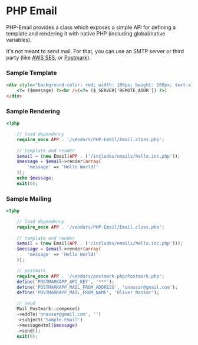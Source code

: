 PHP Email
===

PHP-Email provides a class which exposes a simple API for defining a template
and rendering it with native PHP (including global/native variables).

It&#039;s not meant to send mail. For that, you can use an SMTP server or third
party (like [AWS SES](http://aws.amazon.com/ses/), or
[Postmark](http://postmarkapp.com/)).

### Sample Template

``` html
<div style="background-color: red; width: 100px; height: 100px; text-align: center; line-height: 50px;">
    <?= ($message) ?><br />(<?= ($_SERVER['REMOTE_ADDR']) ?>)
</div>

```

### Sample Rendering

``` php
<?php

    // load dependency
    require_once APP . '/vendors/PHP-Email/Email.class.php';
    
    // template and render
    $email = (new Email(APP . ('/includes/emails/hello.inc.php'));
    $message = $email->render(array(
        'message' => 'Hello World!'
    ));
    echo $message;
    exit(0);

```

### Sample Mailing

``` php
<?php

    // load dependency
    require_once APP . '/vendors/PHP-Email/Email.class.php';
    
    // template and render
    $email = (new Email(APP . ('/includes/emails/hello.inc.php')));
    $message = $email->render(array(
        'message' => 'Hello World!'
    ));

    // postmark
    require_once APP . '/vendors/postmark-php/Postmark.php';
    define('POSTMARKAPP_API_KEY', '***');
    define('POSTMARKAPP_MAIL_FROM_ADDRESS', 'onassar@gmail.com');
    define('POSTMARKAPP_MAIL_FROM_NAME', 'Oliver Nassar');

    // send
    Mail_Postmark::compose()
    ->addTo('onassar@gmail.com', '')
    ->subject('Sample Email')
    ->messageHtml($message)
    ->send();
    exit(0);

```
